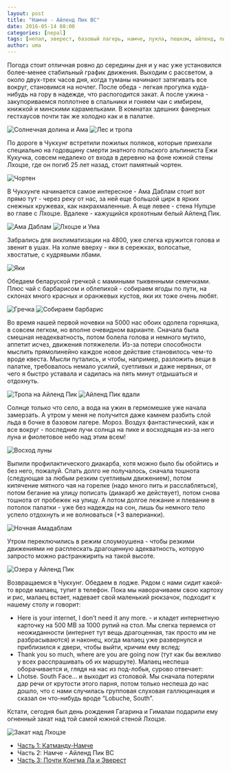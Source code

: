 ```yaml
---
layout: post
title: "Намче - Айленд Пик BC"
date: 2016-05-14 08:00
categories: [nepal]
tags: [непал, эверест, базовый лагерь, намче, лукла, пешком, айленд, пик]
author: uma
---
```


Погода стоит отличная ровно до середины дня и у нас уже установился более-менее стабильный график движения. Выходим с рассветом, а около двух-трех часов дня, когда туманы начинают затягивать все вокруг, становимся на ночлег. После обеда - легкая прогулка куда-нибудь на гору в надежде, что распогодится закат. А после ужина - закупориваемся поплотнее в спальники и гоняем чаи с имбирем, книжкой и минскими карамельками. В комнатах здешних фанерных гестхаусов почти так же холодно как и в палатке.

![Солнечная долина и Ама](photo_8884.jpg)
![Лес и тропа](photo_9041.jpg)

По дороге в Чукхунг встретили пожилых поляков, которые приехали специально на годовщину смерти знатного польского альпиниста Ежи Кукучка, совсем недалеко от входа в деревню на фоне южной стены Лхоцзе, где он погиб 25 лет назад, стоит памятный чортен.

![Чортен](photo_9163.jpg)

В Чукхунге начинается самое интересное - Ама Даблам стоит вот прямо тут - через реку от нас, за ней еще большой цирк в ярких снежных кружевах, как накрахмаленные. А еще левее - стена Нупцзе во главе с Лхоцзе. Вдалеке - кажущийся крохотным белый Айленд Пик.

![Ама Даблам](photo_9294.jpg)
![Лхоцзе и Ума](photo_9189.jpg)

Забрались для акклиматизации на 4800, уже слегка кружится голова и звенит в ушах. На холме вверху - яки в сережках, волосатые, хвостатые, с кудрявыми лбами.

![Яки](photo_9013.jpg)

Обедаем беларуской гречкой с мамиными тыквенными семечками. Плюс чай с барбарисом и облепихой - собираем ягоды по пути, на склонах  много красных и оранжевых кустов, яки их тоже очень любят.

![Гречка](photo_4849.jpg)
![Собираем барбарис](photo_4834.jpg)

Во время нашей первой ночевки на 5000 нас обоих одолела горняшка, в совсем легком, но вполне очевидном варианте. Сначала была смешная неадекватность, потом болела голова и немного мутило, аппетит исчез, движения потяжелели. Из-за потери способности мыслить прямолинейно каждое новое действие становилось чем-то вроде квеста. Мысли путались, и чтобы, например, разложить вещи в палатке, требовалось немало усилий, суетливых и даже нервных, от чего я быстро уставала и садилась на пять минут отдышаться и отдохнуть.

![Тропа на Айленд Пик](photo_9250.jpg)
![Айленд Пик вдали](photo_9134.jpg)

Солнце только что село, а вода на ужин в гермомешке уже начала замерзать. А утром у меня не получится даже камнем разбить слой льда в бочке в базовом лагере. Мороз. Воздух фантастический, как и все вокруг - последние лучи солнца на пике и восходящая из-за него луна и фиолетовое небо над этим всем!

![Восход луны](photo_9214.jpg)

Выпили профилактического диакарба, хотя можно было бы обойтись и без него, пожалуй. Спать долго не получалось, сначала тошнота (следующая за любым резким суетливым движением), потом кипячение мятного чая на горелке (надо много пить и расслабляться), потом бегание на улицу пописать (диакарб же действует), потом снова тошнота от пробежек на улицу. А потом долгое лежание и плевание в потолок палатки - уже без надежды на сон, лишь бы немного тело успело отдохнуть и не волноваться (+3 валерианки).

![Ночная Амадаблам](photo_9130.jpg)

Утром переключились в режим слоумоушена - чтобы резкими движениями не расплескать драгоценную адекватность, которую запросто можно растранжирить на такой высоте.

![Озера у Айленд Пик](photo_9240.jpg)

Возвращаемся в Чукхунг. Обедаем в лодже. Рядом с нами сидит какой-то вроде малаец, тупит в телефон. Пока мы наворачиваем свою картоху и рис, малаец встает, надевает свой маленький рюкзачок, подходит к нашему столу и говорит:

- Here is your internet, I don’t need it any more. - и кладет интернетную карточку на 500 MB за 1000 рупий на стол.
Мы слегка теряемся от неожиданности (интернет тут вещь драгоценная, так просто им не разбрасываются)  и наконец, когда малаец уже развернулся и приблизился к двери, чтобы выйти, кричим ему вслед:
- Thank you so much, where are you are going now (тут как бы вежливо у всех расспрашивать об их маршруте). Малаец неспеша оборачивается и, глядя на нас из под-лобья, сурово отвечает:
- Lhotse. South Face… и выходит из столовой.
Мы сначала потеряли дар речи от крутости этого парня, потом только неспеша до нас дошло, что с нами случилась групповая слуховая галлюцинация и сказал он что-нибудь вроде “Lobuche, South”.

Кстати, сегодня был день рождения Гагарина и Гималаи подарили ему огненный закат над той самой южной стеной Лхоцзе.

![Закат над Лхоцзе](photo_9262.jpg)


- [Часть 1: Катманду-Намче](/kathmandu-namche/)
- Часть 2: Намче - Айленд Пик BC
- [Часть 3: Почти Конгма Ла и Эверест](/everest-bc/)